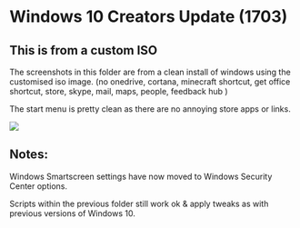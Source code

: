 # Windows 10 Creators Update (1703)

## This is from a custom ISO

The screenshots in this folder are from a clean install of windows using the customised iso image. (no onedrive, cortana, minecraft shortcut, get office shortcut, store, skype, mail, maps, people, feedback hub )

The start menu is pretty clean as there are no annoying store apps or links.

![](https://raw.githubusercontent.com/equk/windows/master/windows_10/1703/start_menu.png)

## Notes:

Windows Smartscreen settings have now moved to Windows Security Center options.

Scripts within the previous folder still work ok & apply tweaks as with previous versions of Windows 10.
